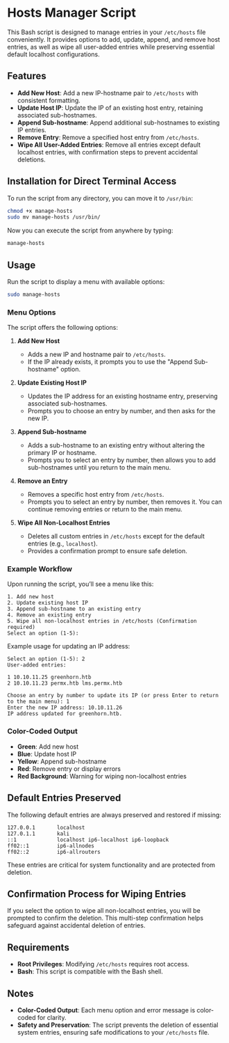 # Hosts Manager Script

This Bash script is designed to manage entries in your `/etc/hosts` file conveniently. It provides options to add, update, append, and remove host entries, as well as wipe all user-added entries while preserving essential default localhost configurations.

## Features

- **Add New Host**: Add a new IP-hostname pair to `/etc/hosts` with consistent formatting.
- **Update Host IP**: Update the IP of an existing host entry, retaining associated sub-hostnames.
- **Append Sub-hostname**: Append additional sub-hostnames to existing IP entries.
- **Remove Entry**: Remove a specified host entry from `/etc/hosts`.
- **Wipe All User-Added Entries**: Remove all entries except default localhost entries, with confirmation steps to prevent accidental deletions.

## Installation for Direct Terminal Access

To run the script from any directory, you can move it to `/usr/bin`:

```bash
chmod +x manage-hosts
sudo mv manage-hosts /usr/bin/
```

Now you can execute the script from anywhere by typing:

```bash
manage-hosts
```

## Usage

Run the script to display a menu with available options:

```bash
sudo manage-hosts
```

### Menu Options

The script offers the following options:

1. **Add New Host**  
   - Adds a new IP and hostname pair to `/etc/hosts`.
   - If the IP already exists, it prompts you to use the "Append Sub-hostname" option.

2. **Update Existing Host IP**  
   - Updates the IP address for an existing hostname entry, preserving associated sub-hostnames.
   - Prompts you to choose an entry by number, and then asks for the new IP.

3. **Append Sub-hostname**  
   - Adds a sub-hostname to an existing entry without altering the primary IP or hostname.
   - Prompts you to select an entry by number, then allows you to add sub-hostnames until you return to the main menu.

4. **Remove an Entry**  
   - Removes a specific host entry from `/etc/hosts`.
   - Prompts you to select an entry by number, then removes it. You can continue removing entries or return to the main menu.

5. **Wipe All Non-Localhost Entries**  
   - Deletes all custom entries in `/etc/hosts` except for the default entries (e.g., `localhost`).
   - Provides a confirmation prompt to ensure safe deletion.

### Example Workflow

Upon running the script, you’ll see a menu like this:

```plaintext
1. Add new host
2. Update existing host IP
3. Append sub-hostname to an existing entry
4. Remove an existing entry
5. Wipe all non-localhost entries in /etc/hosts (Confirmation required)
Select an option (1-5):
```

Example usage for updating an IP address:

```plaintext
Select an option (1-5): 2
User-added entries:

1 10.10.11.25 greenhorn.htb
2 10.10.11.23 permx.htb lms.permx.htb

Choose an entry by number to update its IP (or press Enter to return to the main menu): 1
Enter the new IP address: 10.10.11.26
IP address updated for greenhorn.htb.
```

### Color-Coded Output
- **Green**: Add new host
- **Blue**: Update host IP
- **Yellow**: Append sub-hostname
- **Red**: Remove entry or display errors
- **Red Background**: Warning for wiping non-localhost entries

## Default Entries Preserved

The following default entries are always preserved and restored if missing:

```plaintext
127.0.0.1       localhost
127.0.1.1       kali
::1             localhost ip6-localhost ip6-loopback
ff02::1         ip6-allnodes
ff02::2         ip6-allrouters
```

These entries are critical for system functionality and are protected from deletion.

## Confirmation Process for Wiping Entries

If you select the option to wipe all non-localhost entries, you will be prompted to confirm the deletion. This multi-step confirmation helps safeguard against accidental deletion of entries.

## Requirements

- **Root Privileges**: Modifying `/etc/hosts` requires root access.
- **Bash**: This script is compatible with the Bash shell.

## Notes

- **Color-Coded Output**: Each menu option and error message is color-coded for clarity.
- **Safety and Preservation**: The script prevents the deletion of essential system entries, ensuring safe modifications to your `/etc/hosts` file.